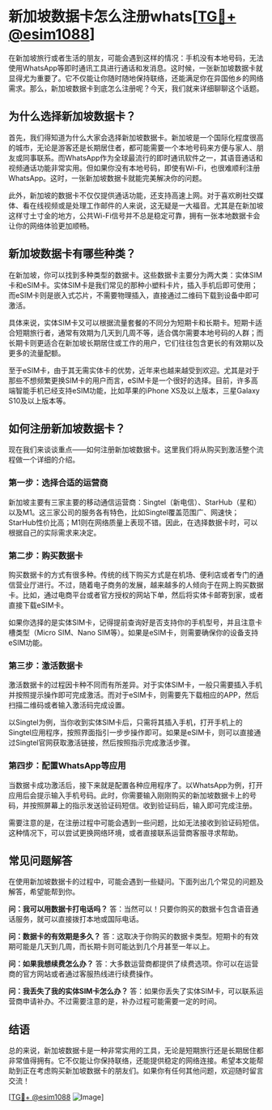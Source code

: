 # 新加坡数据卡怎么注册whats[[TG💪+ @esim1088](https://t.me/s/esim1088)]

在新加坡旅行或者生活的朋友，可能会遇到这样的情况：手机没有本地号码，无法使用WhatsApp等即时通讯工具进行通话和发消息。这时候，一张新加坡数据卡就显得尤为重要了。它不仅能让你随时随地保持联络，还能满足你在异国他乡的网络需求。那么，新加坡数据卡到底怎么注册呢？今天，我们就来详细聊聊这个话题。

## 为什么选择新加坡数据卡？

首先，我们得知道为什么大家会选择新加坡数据卡。新加坡是一个国际化程度很高的城市，无论是游客还是长期居住者，都可能需要一个本地号码来方便与家人、朋友或同事联系。而WhatsApp作为全球最流行的即时通讯软件之一，其语音通话和视频通话功能非常实用。但如果你没有本地号码，即使有Wi-Fi，也很难顺利注册WhatsApp。这时，一张新加坡数据卡就能完美解决你的问题。

此外，新加坡的数据卡不仅仅提供通话功能，还支持高速上网。对于喜欢刷社交媒体、看在线视频或是处理工作邮件的人来说，这无疑是一大福音。尤其是在新加坡这样寸土寸金的地方，公共Wi-Fi信号并不总是稳定可靠，拥有一张本地数据卡会让你的网络体验更加顺畅。

## 新加坡数据卡有哪些种类？

在新加坡，你可以找到多种类型的数据卡。这些数据卡主要分为两大类：实体SIM卡和eSIM卡。实体SIM卡是我们常见的那种小塑料卡片，插入手机后即可使用；而eSIM卡则是嵌入式芯片，不需要物理插入，直接通过二维码下载到设备中即可激活。

具体来说，实体SIM卡又可以根据流量套餐的不同分为短期卡和长期卡。短期卡适合短期旅行者，通常有效期为几天到几周不等，适合偶尔需要本地号码的人群；而长期卡则更适合在新加坡长期居住或工作的用户，它们往往包含更长的有效期以及更多的流量配额。

至于eSIM卡，由于其无需实体卡的优势，近年来也越来越受到欢迎。尤其是对于那些不想频繁更换SIM卡的用户而言，eSIM卡是一个很好的选择。目前，许多高端智能手机已经支持eSIM功能，比如苹果的iPhone XS及以上版本，三星Galaxy S10及以上版本等。

## 如何注册新加坡数据卡？

现在我们来谈谈重点——如何注册新加坡数据卡。这里我们将从购买到激活整个流程做一个详细的介绍。

### 第一步：选择合适的运营商

新加坡主要有三家主要的移动通信运营商：Singtel（新电信）、StarHub（星和）以及M1。这三家公司的服务各有特色，比如Singtel覆盖范围广、网速快；StarHub性价比高；M1则在网络质量上表现不错。因此，在选择数据卡时，可以根据自己的实际需求来决定。

### 第二步：购买数据卡

购买数据卡的方式有很多种。传统的线下购买方式是在机场、便利店或者专门的通信营业厅进行。不过，随着电子商务的发展，越来越多的人倾向于在网上购买数据卡。比如，通过电商平台或者官方授权的网站下单，然后将实体卡邮寄到家，或者直接下载eSIM卡。

如果你选择的是实体SIM卡，记得提前查询好是否支持你的手机型号，并且注意卡槽类型（Micro SIM、Nano SIM等）。如果是eSIM卡，则需要确保你的设备支持eSIM功能。

### 第三步：激活数据卡

激活数据卡的过程因卡种不同而有所差异。对于实体SIM卡，一般只需要插入手机并按照提示操作即可完成激活。而对于eSIM卡，则需要先下载相应的APP，然后扫描二维码或者输入激活码完成设置。

以Singtel为例，当你收到实体SIM卡后，只需将其插入手机，打开手机上的Singtel应用程序，按照界面指引一步步操作即可。如果是eSIM卡，则可以直接通过Singtel官网获取激活链接，然后按照指示完成激活步骤。

### 第四步：配置WhatsApp等应用

当数据卡成功激活后，接下来就是配置各种应用程序了。以WhatsApp为例，打开应用后会提示输入手机号码。此时，你需要输入刚刚购买的新加坡数据卡上的号码，并按照屏幕上的指示发送验证码短信。收到验证码后，输入即可完成注册。

需要注意的是，在注册过程中可能会遇到一些问题，比如无法接收到验证码短信。这种情况下，可以尝试更换网络环境，或者直接联系运营商客服寻求帮助。

## 常见问题解答

在使用新加坡数据卡的过程中，可能会遇到一些疑问。下面列出几个常见的问题及解答，希望能帮到你。

**问：我可以用数据卡打电话吗？**
答：当然可以！只要你购买的数据卡包含语音通话服务，就可以直接拨打本地或国际电话。

**问：数据卡的有效期是多久？**
答：这取决于你购买的数据卡类型。短期卡的有效期可能是几天到几周，而长期卡则可能达到几个月甚至一年以上。

**问：如果我想续费怎么办？**
答：大多数运营商都提供了续费选项。你可以在运营商的官方网站或者通过客服热线进行续费操作。

**问：我丢失了我的实体SIM卡怎么办？**
答：如果你丢失了实体SIM卡，可以联系运营商申请补办。不过需要注意的是，补办过程可能需要一定的时间。

## 结语

总的来说，新加坡数据卡是一种非常实用的工具，无论是短期旅行还是长期居住都非常值得拥有。它不仅能让你保持联络，还能提供稳定的网络连接。希望本文能帮助到正在考虑购买新加坡数据卡的朋友们。如果你有任何其他问题，欢迎随时留言交流！

[[TG💪+ @esim1088](https://t.me/s/esim1088) ![Image](https://i.postimg.cc/4NQfJmqS/Snipaste-2025-05-13-00-14-12.png)]